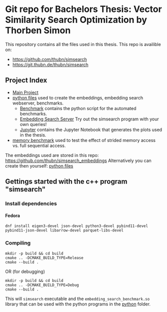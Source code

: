 # Git repo for Bachelors Thesis: Vector Similarity Search Optimization by Thorben Simon
This repository contains all the files used in this thesis.
This repo is availible on:
- <https://github.com/thubn/simsearch>
- <https://git.thubn.de/thubn/simsearch>

## Project Index
- [Main Project](./README.md)
- [python files](./python/README.md) used to create the embeddings, embedding search webserver, benchmarks.
  - [Benchmark](./python/benchmark/README.md) contains the python script for the automated benchmarks.
  - [Embedding Search Server](./python/emb_search_server/README.md) Try out the simsearch program with your own queries!
  - [Jupyter](./python/jupyter/README.md) contains the Jupyter Notebook that generates the plots used in the thesis.
- [memory benchmark](./memory_benchmark/README.md) used to test the effect of strided memory access vs. full sequential access.

The embeddings used are stored in this repo: <https://github.com/thubn/simsearch_embeddings> Alternatively you can create then yourself: [python files](./python/README.md)

## Gettings started with the c++ program "simsearch"
### Install dependencies
#### Fedora
```
dnf install eigen3-devel json-devel python3-devel pybind11-devel pybind11-json-devel libarrow-devel parquet-libs-devel
```

### Compiling

```
mkdir -p build && cd build
cmake .. -DCMAKE_BUILD_TYPE=Release
cmake --build .
```
OR (for debugging)
```
mkdir -p build && cd build
cmake .. -DCMAKE_BUILD_TYPE=Debug
cmake --build .
```

This will `simsearch` executable and the `embedding_search_benchmark.so` library that can be used with the python programs in the [python](./python/) folder.